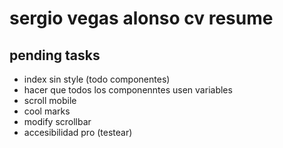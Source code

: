 # sergio vegas alonso cv resume

## pending tasks

- index sin style (todo componentes)
- hacer que todos los componenntes usen variables
- scroll mobile
- cool marks
- modify scrollbar
- accesibilidad pro (testear)
